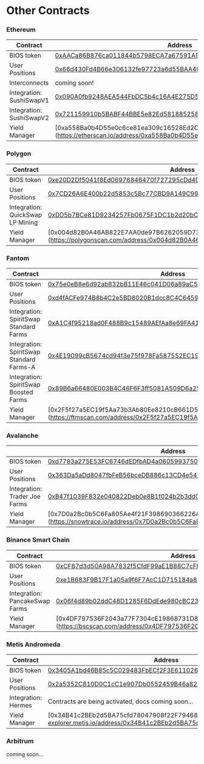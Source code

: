 # Other Contracts

### Ethereum

| Contract                 | Address                                                                                                               |
| ------------------------ | --------------------------------------------------------------------------------------------------------------------- |
| BIOS token               | [0xAACa86B876ca011844b5798ECA7a67591A9743C8](https://etherscan.io/address/0xaaca86b876ca011844b5798eca7a67591a9743c8) |
| User Positions           | [0x66d430Fd4B66e306132fe97723a6d55BAA404d2c](https://etherscan.io/address/0x66d430Fd4B66e306132fe97723a6d55BAA404d2c) |
| Interconnects            | coming soon!                                                                                                          |
| Integration: SushiSwapV1 | [0x090A0fb9248AEA544FbDC5b4c16A4E275D5A5BF7](https://etherscan.io/address/0x090A0fb9248AEA544FbDC5b4c16A4E275D5A5BF7) |
| Integration: SushiSwapV2 | [0x721159910b5BABF44BBE5e82Ed5818852586B783](https://etherscan.io/address/0x721159910b5BABF44BBE5e82Ed5818852586B783) |
| Yield Manager |[0xa558Ba0b4D55e0c6ce81ea309c16528Ed2C803C9] (https://etherscan.io/address/0xa558Ba0b4D55e0c6ce81ea309c16528Ed2C803C9) |

### Polygon

| Contract                         | Address                                                                                                                  |
| -------------------------------- | ------------------------------------------------------------------------------------------------------------------------ |
| BIOS token                       | [0xe20D2Df5041f8Ed06976846470f727295cDd4D23](https://polygonscan.com/address/0xe20d2df5041f8ed06976846470f727295cdd4d23) |
| User Positions                   | [0x7CD26A6E400b22d5853c5Bc77CBD9A149C997068](https://polygonscan.com/address/0x7CD26A6E400b22d5853c5Bc77CBD9A149C997068) |
| Integration: QuickSwap LP Mining | [0xDD5b7BCe81D9234257Fb0675F1DC1b2d20bC7148](https://polygonscan.com/address/0xDD5b7BCe81D9234257Fb0675F1DC1b2d20bC7148) |
| Yield Manager | [0x004d82B0A46AB822E7AA0de97B6262059D735351] (https://polygonscan.com/address/0x004d82B0A46AB822E7AA0de97B6262059D735351) |

### Fantom

| Contract                                 | Address                                                                                                              |
| ---------------------------------------- | -------------------------------------------------------------------------------------------------------------------- |
| BIOS token                               | [0x75e0eB8e6d92ab832bB11E46c041D06a89aC5F0D](https://ftmscan.com/address/0x75e0eb8e6d92ab832bb11e46c041d06a89ac5f0d) |
| User Positions                           | [0xd4fACFe974B8b4C2e5BD8020B1dcc8C4C6459014](https://ftmscan.com/address/0xd4facfe974b8b4c2e5bd8020b1dcc8c4c6459014) |
| Integration: SpiritSwap Standard Farms   | [0xA1C4f95218ad0F488B9c15489AEfAa8e69FA418c](https://ftmscan.com/address/0xA1C4f95218ad0F488B9c15489AEfAa8e69FA418c) |
| Integration: SpiritSwap Standard Farms-A | [0x4E19099cB5674cd94f3e75f978Fa587552EC19aD](https://ftmscan.com/address/0x4E19099cB5674cd94f3e75f978Fa587552EC19aD) |
| Integration: SpiritSwap Boosted Farms    | [0x89B6a66480E003B4C46F6F3ff5081A509D6a256E](https://ftmscan.com/address/0x89B6a66480E003B4C46F6F3ff5081A509D6a256E) |
| Yield Manager | [0x2F5f27a5EC19f5Aa73b3Ab80Ee8210cB661D5C82] (https://ftmscan.com/address/0x2F5f27a5EC19f5Aa73b3Ab80Ee8210cB661D5C82) |

### Avalanche

|                               | Address                                                                                                               |
| ----------------------------- | --------------------------------------------------------------------------------------------------------------------- |
| BIOS token                    | [0xd7783a275E53FC6746dEDfbAD4a06059937502A4](https://snowtrace.io/address/0xd7783a275e53fc6746dedfbad4a06059937502a4) |
| User Positions                | [0x363Da5aDd8047fbFeB56bceDB886c13CD4e54A85](https://snowtrace.io/address/0x363da5add8047fbfeb56bcedb886c13cd4e54a85) |
| Integration: Trader Joe Farms | [0xB47f1039F832e040822Deb0e8B1f024b2b3ddC5C](https://snowtrace.io/address/0xB47f1039F832e040822Deb0e8B1f024b2b3ddC5C) |
| Yield Manager | [0x7D0a2Bc0b5C6Fa805Ae4f21F398690366226A7c1] (https://snowtrace.io/address/0x7D0a2Bc0b5C6Fa805Ae4f21F398690366226A7c1) |

### Binance Smart Chain

| Contract                       | Address                                                                                                                    |
| ------------------------------ | -------------------------------------------------------------------------------------------------------------------------- |
| BIOS token                     | [0xCF87d3d50A98A7832f5CfdF99aE1B88C7cFbA4a7](https://bscscan.com/address/0xcf87d3d50a98a7832f5cfdf99ae1b88c7cfba4a7)       |
| User Positions                 | [0xe1B683F9B17F1a05a9f6F7AcC1D715184a831658](https://bscscan.com/address/0xe1B683F9B17F1a05a9f6F7AcC1D715184a831658)       |
| Integration: PancakeSwap Farms | [0x06f4d89b02ddC48D1285F6DdEde980cBC234058D](https://bscscan.com/address/0x06f4d89b02ddC48D1285F6DdEde980cBC234058D) |
| Yield Manager | [0x4DF797536F2043a77F7304cE19868731D82061B4] (https://bscscan.com/address/0x4DF797536F2043a77F7304cE19868731D82061B4) |

### Metis Andromeda&#x20;

| Contract            | Address                                                                                                                                            |
| ------------------- | -------------------------------------------------------------------------------------------------------------------------------------------------- |
| BIOS token          | [0x3405A1bd46B85c5C029483FbECf2F3E611026e45](https://andromeda-explorer.metis.io/token/0x3405A1bd46B85c5C029483FbECf2F3E611026e45/token-transfers) |
| User Positions      | [0x2a5352C810D0C1cC1e907Db0552459B46a82433B](https://andromeda-explorer.metis.io/address/0x2a5352C810D0C1cC1e907Db0552459B46a82433B/transactions)  |
| Integration: Hermes | Contracts are being activated, docs coming soon...                                                                                                 |
| Yield Manager | [0x34B41c2BEb2d5BA75cfd78047908f22F79468104] (https://andromeda-explorer.metis.io/address/0x34B41c2BEb2d5BA75cfd78047908f22F79468104) |

### Arbitrum

coming soon...

